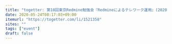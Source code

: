 ```yaml
---
title: "togetter: 第18回東京Redmine勉強会『Redmineによるテレワーク運用』(2020/5/23)"
date: 2020-05-24T08:17:03+09:00
itemurl: "https://togetter.com/li/1521358"
sites: ""
tags: ["event"]
draft: false
---
```


